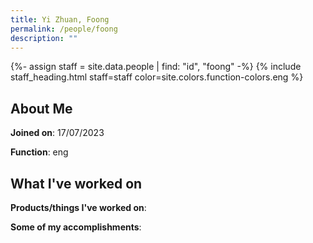 ```yaml
---
title: Yi Zhuan, Foong
permalink: /people/foong
description: ""
---
```


{%- assign staff = site.data.people | find: "id", "foong" -%}
{% include staff_heading.html staff=staff color=site.colors.function-colors.eng %}

## About Me

**Joined on**: 17/07/2023

**Function**: eng

## What I've worked on

**Products/things I've worked on**:


**Some of my accomplishments**:

